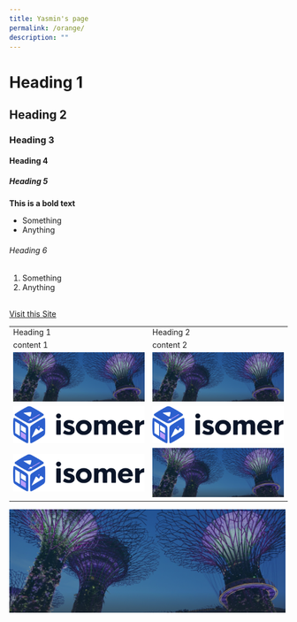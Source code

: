 ```yaml
---
title: Yasmin's page
permalink: /orange/
description: ""
---
```

<h1>Heading 1 </h1>
<h2>Heading 2 </h2>
<h3>Heading 3 </h3>
<h4>Heading 4 </h4>
<h5>Heading 5 </h5>
<b> This is a bold text </b>
<ul>
<li>Something </li>
<li>Anything </il>
</ul>
<h6>Heading 6 </h6>
<ol>
<li>Something</li>
<li>Anything</li>
</ol>
<br>
<a href="www.google.com">Visit this Site</a>
<br>
<table>
<tr>
 <td>Heading 1</td>
 <td>Heading 2</td>
</tr>
 <td>content 1</td>
<td>content 2</td>
<tr>
<td><img src="images/hero-banner.png"> </td>
<td><img src="images/hero-banner.png"> </td>
	</tr>
	<tr>
		<td><img src="images/isomer-logo.svg"></td>
		<td><img src="images/isomer-logo.svg"></td>
	</tr>
	<tr>
		<td><img src="images/isomer-logo.svg"></td>
		<td><img src="images/hero-banner.png"> </td>
		</tr>
</table>



<img src="images/hero-banner.png" style="width:500px;">